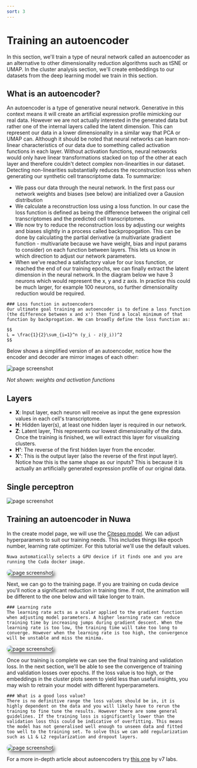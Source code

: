 ```yaml
---
sort: 3
---
```


# Training an autoencoder

In this section, we'll train a type of neural network called an autoencoder as an alternative to other dimensionality reduction algorithms such as tSNE or UMAP. In the cluster analysis section, we'll create embeddings to our datasets from the deep learning model we train in this section. 

## What is an autoencoder?

An autoencoder is a type of generative neural network. Generative in this context means it will create an artificial expression profile mimicking our real data. However we are not actually interested in the generated data but rather one of the internal layers called the latent dimension. This can represent our data in a lower dimensionality in a similar way that PCA or UMAP can. Although it should be noted that neural networks can learn non-linear characteristics of our data due to something called activation functions in each layer. Without activation functions, neural netoworks would only have linear transformations stacked on top of the other at each layer and therefore couldn't detect complex non-linearities in our dataset. Detecting non-linearities substantially reduces the reconstruction loss when generating our synthetic cell transcriptome data. To summarize:

- We pass our data through the neural network. In the first pass our network weights and biases (see below) are initialized over a Gausion distribution
- We calculate a reconstruction loss using a loss function. In our case the loss function is defined as being the difference between the original cell transcriptomes and the predicted cell transcriptomes.
- We now try to reduce the reconstruction loss by adjusting our weights and biases slightly in a process called backpropogation. This can be done by calculating the partial derivative (a multivariate gradient function - multivariate because we have weight, bias and input params to consider) on each function between layers. This lets us know in which direction to adjust our network parameters.
- When we've reached a satisfactory value for our loss function, or reached the end of our training epochs, we can finally extract the latent dimension in the neural network. In the diagram below we have 3 neurons which would represent the x, y and z axis. In practice this could be much larger, for example 100 neurons, so further dimensionality reduction would be required. 

```note
### Loss function in autoencoders
Our ultimate goal training an autoencoder is to define a loss function (the difference between x and x') then find a local minimum of that function by backprogation. We can broadly define the loss function as:

$$
L = \frac{1}{2}\sum_{i=1}^n (y_i - z(ŷ_i))^2
$$
```

Below shows a simplified version of an autoencoder, notice how the encoder and decoder are mirror images of each other:

<img alt='page screenshot' src='https://raw.githubusercontent.com/nuwa-genomics/Nuwa/main/docs/assets/images/screenshots/clustering_tutorial/autoencoder.png'>

*Not shown: weights and activation functions*

**Layers**
-----------
- **X**: Input layer, each neuron will receive as input the gene expression values in each cell's transcriptome. 
- **H**: Hidden layer(s), at least one hidden layer is required in our network.
- **Z**: Latent layer, This represents our lowest dimensionality of the data. Once the training is finished, we will extract this layer for visualizing clusters.
- **H'**: The reverse of the first hidden layer from the encoder.
- **X'**: This is the output layer (also the reverse of the first input layer). Notice how this is the same shape as our inputs? This is because it is actually an artificially generated expression profile of our original data. 

## Single perceptron

<img alt='page screenshot' src='https://raw.githubusercontent.com/nuwa-genomics/Nuwa/main/docs/assets/images/screenshots/clustering_tutorial/neuron.png'>


## Training an autoencoder in Nuwa

In the create model page, we will use the [Citeseq model](https://github.com/naity/citeseq_autoencoder/tree/main). We can adjust hyperparamers to suit our training needs. This includes things like epoch number, learning rate optimizer. For this tutorial we'll use the default values. 

```note
Nuwa automatically selects a GPU device if it finds one and you are running the Cuda docker image. 
```

<img style='border-radius:10px; box-shadow: 5px 5px 10px rgb(0 0 0 / 0.5);' alt='page screenshot' src='https://raw.githubusercontent.com/nuwa-genomics/Nuwa/main/docs/assets/images/screenshots/clustering_tutorial/create_model_page.png'>

Next, we can go to the training page. If you are training on cuda device you'll notice a significant reduction in training time. If not, the animation will be different to the one below and will take longer to train.

```note
### Learning rate
The learning rate acts as a scalar applied to the gradient function when adjusting model parameters. A higher learning rate can reduce training time by increasing jumps during gradient descent. When the learning rate is too low, the training time will take too long to converge. However when the learning rate is too high, the convergence will be unstable and miss the minima.
```

<img style='border-radius:10px; box-shadow: 5px 5px 10px rgb(0 0 0 / 0.5);' alt='page screenshot' src='https://raw.githubusercontent.com/nuwa-genomics/Nuwa/main/docs/assets/images/screenshots/clustering_tutorial/train_page.png'>

Once our training is complete we can see the final training and validation loss. In the next section, we'll be able to see the convergence of training and validation losses over epochs. If the loss value is too high, or the embeddings in the cluster plots seem to yield less than useful insights, you may wish to retrain your model with different hyperparameters.

```tip
### What is a good loss value?
There is no definitive range the loss values should be in, it is highly dependent on the data and you will likely have to rerun the training to fine tune the results. However there are some general guidelines. If the training loss is significantly lower than the validation loss this could be indicative of overfitting. This means the model has not generalised well enough to unseen data and fitted too well to the training set. To solve this we can add regularization such as L1 & L2 regularization and dropout layers.  
```

<img style='border-radius:10px; box-shadow: 5px 5px 10px rgb(0 0 0 / 0.5);' alt='page screenshot' src='https://raw.githubusercontent.com/nuwa-genomics/Nuwa/main/docs/assets/images/screenshots/clustering_tutorial/train_complete_page.png'>

For a more in-depth article about autoencoders try [this one](https://www.v7labs.com/blog/autoencoders-guide) by v7 labs.